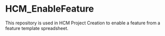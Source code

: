 # HCM_EnableFeature
This repository is used in HCM Project Creation to enable a feature from a feature template spreadsheet.
